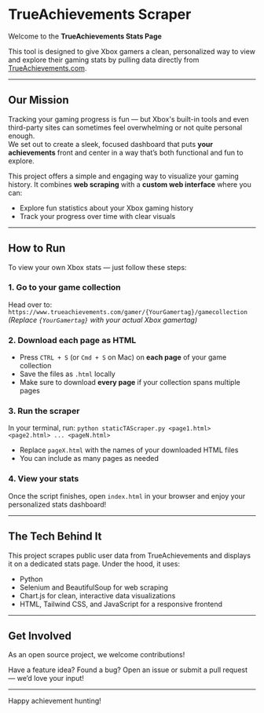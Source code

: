 # TrueAchievements Scraper

Welcome to the **TrueAchievements Stats Page**

This tool is designed to give Xbox gamers a clean, personalized way to view and explore their gaming stats by pulling data directly from [TrueAchievements.com](https://www.trueachievements.com).

---

## Our Mission

Tracking your gaming progress is fun — but Xbox's built-in tools and even third-party sites can sometimes feel overwhelming or not quite personal enough.  
We set out to create a sleek, focused dashboard that puts **your achievements** front and center in a way that’s both functional and fun to explore.

This project offers a simple and engaging way to visualize your gaming history. It combines **web scraping** with a **custom web interface** where you can:

- Explore fun statistics about your Xbox gaming history  
- Track your progress over time with clear visuals

---

## How to Run

To view your own Xbox stats — just follow these steps:

### 1. Go to your game collection  
Head over to: `https://www.trueachievements.com/gamer/{YourGamertag}/gamecollection`  
_(Replace `{YourGamertag}` with your actual Xbox gamertag)_

### 2. Download each page as HTML  
- Press `CTRL + S` (or `Cmd + S` on Mac) on **each page** of your game collection  
- Save the files as `.html` locally  
- Make sure to download **every page** if your collection spans multiple pages

### 3. Run the scraper  
In your terminal, run: `python staticTAScraper.py <page1.html> <page2.html> ... <pageN.html>`

- Replace `pageX.html` with the names of your downloaded HTML files  
- You can include as many pages as needed

### 4. View your stats  
Once the script finishes, open `index.html` in your browser and enjoy your personalized stats dashboard!

---

## The Tech Behind It

This project scrapes public user data from TrueAchievements and displays it on a dedicated stats page. Under the hood, it uses:

- Python  
- Selenium and BeautifulSoup for web scraping  
- Chart.js for clean, interactive data visualizations  
- HTML, Tailwind CSS, and JavaScript for a responsive frontend

---

## Get Involved

As an open source project, we welcome contributions!

Have a feature idea? Found a bug? Open an issue or submit a pull request — we’d love your input!

---

Happy achievement hunting!
